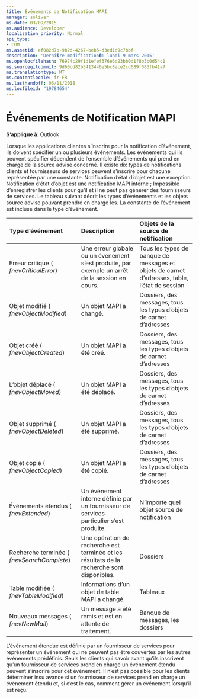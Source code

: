 ```yaml
---
title: Événements de Notification MAPI
manager: soliver
ms.date: 03/09/2015
ms.audience: Developer
localization_priority: Normal
api_type:
- COM
ms.assetid: ef082d7b-9b2d-4267-beb5-d3ed1d9c7bbf
description: 'Derni�re modification�: lundi 9 mars 2015'
ms.openlocfilehash: 76974c29f1d1efef376e6d23bb0d1f8b3b0d54c1
ms.sourcegitcommit: 9d60cd82b5413446e5bc8ace2cd689f683fb41a7
ms.translationtype: MT
ms.contentlocale: fr-FR
ms.lasthandoff: 06/11/2018
ms.locfileid: "19784654"
---
```

# <a name="mapi-notification-events"></a>Événements de Notification MAPI

  
  
**S’applique à**: Outlook 
  
Lorsque les applications clientes s’inscrire pour la notification d’événement, ils doivent spécifier un ou plusieurs événements. Les événements qui ils peuvent spécifier dépendent de l’ensemble d’événements qui prend en charge de la source advise concerné. Il existe dix types de notifications clients et fournisseurs de services peuvent s’inscrire pour chacune représentée par une constante. Notification d’état d’objet est une exception. Notification d’état d’objet est une notification MAPI interne ; Impossible d’enregistrer les clients pour qu’il et il ne peut pas générer des fournisseurs de services. Le tableau suivant décrit les types d’événements et les objets source advise pouvant prendre en charge les. La constante de l’événement est incluse dans le type d’événement.
  
|**Type d’événement**|**Description**|**Objets de la source de notification**|
|:-----|:-----|:-----|
|Erreur critique ( _fnevCriticalError_)  <br/> |Une erreur globale ou un événement s’est produite, par exemple un arrêt de la session en cours.  <br/> |Tous les types de banque de messages et objets de carnet d’adresses, table, l’état de session  <br/> |
|Objet modifié ( _fnevObjectModified_)  <br/> |Un objet MAPI a changé.  <br/> |Dossiers, des messages, tous les types d’objets de carnet d’adresses  <br/> |
|Objet créé ( _fnevObjectCreated_)  <br/> |Un objet MAPI a été créé.  <br/> |Dossiers, des messages, tous les types d’objets de carnet d’adresses  <br/> |
|L’objet déplacé ( _fnevObjectMoved_)  <br/> |Un objet MAPI a été déplacé.  <br/> |Dossiers, des messages, tous les types d’objets de carnet d’adresses  <br/> |
|Objet supprimé ( _fnevObjectDeleted_)  <br/> |Un objet MAPI a été supprimé.  <br/> |Dossiers, des messages, tous les types d’objets de carnet d’adresses  <br/> |
|Objet copié ( _fnevObjectCopied_)  <br/> |Un objet MAPI a été copié.  <br/> |Dossiers, des messages, tous les types d’objets de carnet d’adresses  <br/> |
|Événements étendus ( _fnevExtended_)  <br/> |Un événement interne définie par un fournisseur de services particulier s’est produite.  <br/> |N’importe quel objet source de notification  <br/> |
|Recherche terminée ( _fnevSearchComplete_)  <br/> |Une opération de recherche est terminée et les résultats de la recherche sont disponibles.  <br/> |Dossiers  <br/> |
|Table modifiée ( _fnevTableModified_)  <br/> |Informations d’un objet de table MAPI a changé.  <br/> |Tableaux  <br/> |
|Nouveaux messages ( _fnevNewMail_)  <br/> |Un message a été remis et est en attente de traitement.  <br/> |Banque de messages, les dossiers  <br/> |
   
L’événement étendue est définie par un fournisseur de services pour représenter un événement qui ne peuvent pas être couvertes par les autres événements prédéfinis. Seuls les clients qui savoir avant qu’ils inscrivent qu’un fournisseur de services prend en charge un événement étendu peuvent s’inscrire pour cet événement. Il n’est pas possible pour les clients déterminer insu avance si un fournisseur de services prend en charge un événement étendu et, si c’est le cas, comment gérer un événement lorsqu’il est reçu.
  

